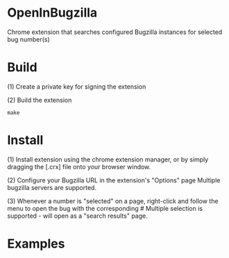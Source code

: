 # OpenInBugzilla
Chrome extension that searches configured Bugzilla instances for selected bug number(s)

# Build
(1) Create a private key for signing the extension

(2) Build the extension

    make

# Install
(1) Install extension using the chrome extension manager, 
    or by simply dragging the [.crx] file onto your browser window.

(2) Configure your Bugzilla URL in the extension's "Options" page
    Multiple bugzilla servers are supported.

(3) Whenever a number is "selected" on a page, right-click and follow the menu to open the bug with the corresponding #
    Multiple selection is supported - will open as a "search results" page.
    
# Examples
